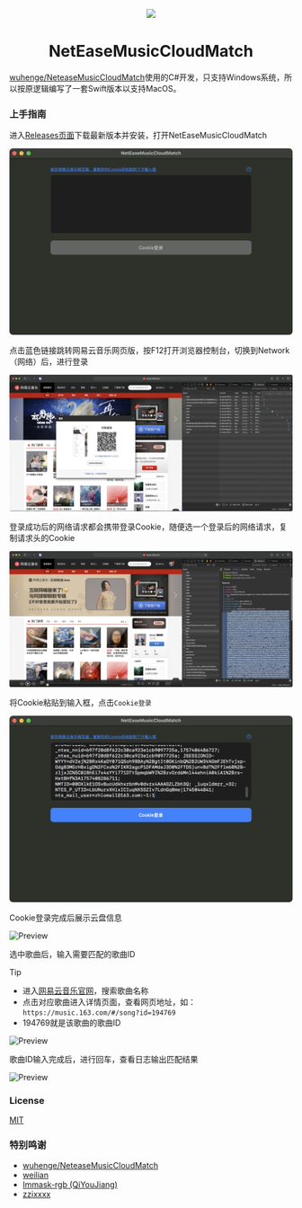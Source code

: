 <p align="center">
<img height="256" src="https://raw.githubusercontent.com/zhiozhou/pics/master/picgo/2024-11%2FNetEaseMusicCloudMatchLogo-56ce69.png">
</p>

<h1 align="center">NetEaseMusicCloudMatch</h1>

[wuhenge/NeteaseMusicCloudMatch](https://github.com/wuhenge/NeteaseMusicCloudMatch)使用的C#开发，只支持Windows系统，所以按原逻辑编写了一套Swift版本以支持MacOS。

### 上手指南

进入[Releases页面](https://github.com/zhiozhou/NetEaseMusicCloudMatch/releases)下载最新版本并安装，打开NetEaseMusicCloudMatch

![Preview](https://raw.githubusercontent.com/zhioak/pics/master/picgo/2025-09%2FiShot_2025-09-09_16.43.44-625179.png)

点击蓝色链接跳转网易云音乐网页版，按F12打开浏览器控制台，切换到Network（网络）后，进行登录

![Preview](https://raw.githubusercontent.com/zhioak/pics/master/picgo/2025-09%2FiShot_2025-09-09_16.28.37-dbdacf.png)

登录成功后的网络请求都会携带登录Cookie，随便选一个登录后的网络请求，复制请求头的Cookie

![Preview](https://raw.githubusercontent.com/zhioak/pics/master/picgo/2025-09%2FiShot_2025-09-09_16.30.21-27ba8c.png)

将Cookie粘贴到输入框，点击`Cookie登录`

![Preview](https://raw.githubusercontent.com/zhioak/pics/master/picgo/2025-09%2FiShot_2025-09-09_16.43.54-79260a.png)

Cookie登录完成后展示云盘信息

![Preview](https://raw.githubusercontent.com/zhiozhou/pics/master/picgo/2024-11%2FNetEaseMusicCloudMatch-step-1-a6b946.png)

选中歌曲后，输入需要匹配的歌曲ID

> [!TIP]
>
> - 进入[网易云音乐官网](https://music.163.com/)，搜索歌曲名称
> - 点击对应歌曲进入详情页面，查看网页地址，如：`https://music.163.com/#/song?id=194769`
> - 194769就是该歌曲的歌曲ID

![Preview](https://raw.githubusercontent.com/zhiozhou/pics/master/picgo/2024-11%2FNetEaseMusicCloudMatch-step-2-0a2a40.png)

歌曲ID输入完成后，进行回车，查看日志输出匹配结果

![Preview](https://raw.githubusercontent.com/zhiozhou/pics/master/picgo/2024-11%2FNetEaseMusicCloudMatch-step-3-ad85fc.png)

### License

[MIT](https://github.com/zhioak/NetEaseMusicCloudMatch/blob/main/LICENSE)

### 特别鸣谢

- [wuhenge/NeteaseMusicCloudMatch](https://github.com/wuhenge/NeteaseMusicCloudMatch)
- [weilian](https://macosicons.com/#/u/weilian)
- [Immask-rgb (QiYouJiang)](https://github.com/Immask-rgb)
- [zzixxxx](https://github.com/zzixxxx)